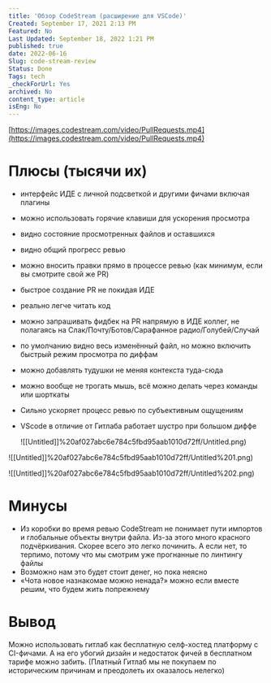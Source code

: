 ```yaml
---
title: 'Обзор CodeStream (расширение для VSCode)'
Created: September 17, 2021 2:13 PM
Featured: No
Last Updated: September 18, 2022 1:21 PM
published: true
date: 2022-06-16
Slug: code-stream-review
Status: Done
Tags: tech
_checkForUrl: Yes
archived: No
content_type: article
isEng: No
---
```


[https://images.codestream.com/video/PullRequests.mp4](https://images.codestream.com/video/PullRequests.mp4)

# Плюсы (тысячи их)

- интерфейс ИДЕ с личной подсветкой и другими фичами включая плагины
- можно использовать горячие клавиши для ускорения просмотра
- видно состояние просмотренных файлов и оставшихся
- видно общий прогресс ревью
- можно вносить правки прямо в процессе ревью (как минимум, если вы смотрите свой же PR)
- быстрое создание PR не покидая ИДЕ
- реально легче читать код
- можно запрашивать фидбек на PR напрямую в ИДЕ коллег, не полагаясь на Слак/Почту/Ботов/Сарафанное радио/Голубей/Случай
- по умолчанию видно весь изменённый файл, но можно включить быстрый режим просмотра по диффам
- можно добавлять тудушки не меняя контекста туда-сюда
- можно вообще не трогать мышь, всё можно делать через команды или шорткаты
- Сильно ускоряет процесс ревью по субъективным ощущениям
- VScode в отличие от Гитлаба работает шустро при большом диффе
    
    ![[Untitled]]%20af027abc6e784c5fbd95aab1010d72ff/Untitled.png)
    

![[Untitled]]%20af027abc6e784c5fbd95aab1010d72ff/Untitled%201.png)

![[Untitled]]%20af027abc6e784c5fbd95aab1010d72ff/Untitled%202.png)

# Минусы

- Из коробки во время ревью CodeStream не понимает пути импортов и глобальные объекты внутри файла. Из-за этого много красного подчёркивания.
Скорее всего это легко починить. А если нет, то терпимо, потому что мы смотрим уже прогнанные по линтингу файлы
- Возможно нам это будет стоит денег, но пока неясно
- «Чота новое назнакомае можно ненада?»
можно если вместе решим, что будем жить попрежнему

# Вывод

Можно использовать гитлаб как бесплатную селф-хостед платформу с CI-фичами. А на его убогий дизайн и недостаток фичей в бесплатном тарифе можно забить. (Платный Гитлаб мы не покупаем по историческим причинам и преодолеть их оказалось нелегко)